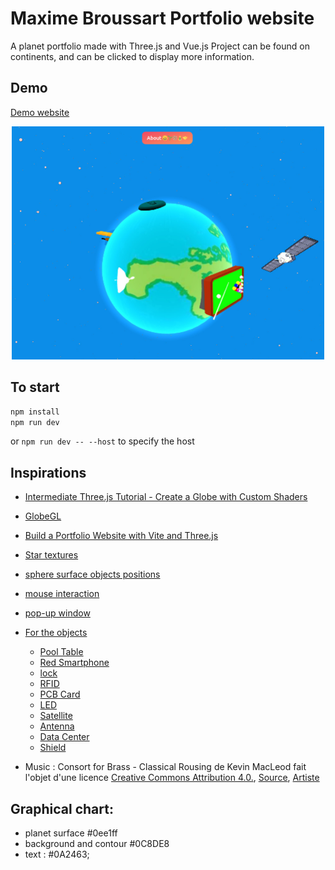 # Maxime Broussart Portfolio website

A planet portfolio made with Three.js and Vue.js
Project can be found on continents, and can be clicked to display more information.

## Demo

[Demo website](https://maximebroussart.com)

<p align="center">
<img src="./img/maxime_portfolio.jpg" alt="website demo screenshot" width="500"/>
</p>

## To start

```bash
npm install
npm run dev
```
or ```npm run dev -- --host``` to specify the host

## Inspirations

- [Intermediate Three.js Tutorial - Create a Globe with Custom Shaders](https://www.youtube.com/watch?v=vM8M4QloVL0)
- [GlobeGL](https://globe.gl/)
- [Build a Portfolio Website with Vite and Three.js](https://www.section.io/engineering-education/build-a-portfolio-website-with-vite-and-threejs/)
- [Star textures](https://github.com/mrdoob/three.js/blob/master/examples/textures/sprites/disc.png)
- [sphere surface objects positions](https://github.com/mrdoob/three.js/blob/master/examples/css3d_periodictable.html)
- [mouse interaction](https://github.com/danielblagy/three_mmi)
- [pop-up window](https://www.youtube.com/watch?v=MBaw_6cPmAw)

- [For the objects](https://sketchfab.com)
    - [Pool Table](https://sketchfab.com/3d-models/pool-table-set-7a91611c0e5d4f519c9e7cd1425d066a)
    - [Red Smartphone](https://poly.pizza/m/7Rxn_Tha3xN)
    - [lock](https://sketchfab.com/3d-models/gold-lock-improved-d1e3a58799b146e4af6496ca9b8fba41)
    - [RFID](https://sketchfab.com/3d-models/rfid-readwrite-module-rc522-09a7fab0dd574bd1bbaa267e78ffd996)
    - [PCB Card](https://sketchfab.com/3d-models/low-poly-circuit-board-pcb-02ce44c491774f438c62baf544382bd1)
    - [LED](https://sketchfab.com/3d-models/led-light-b962a42c45cc428b8c03cad469c3e42d)
    - [Satellite](https://sketchfab.com/3d-models/1-satellite-87baf003bc584647a777c640a0ef98f8)
    - [Antenna](https://sketchfab.com/3d-models/5g-antenna-b731fbe5b89843af92e6a71215ff7330)
    - [Data Center](https://sketchfab.com/3d-models/data-center-rack-f178ec0a9c5f4605a5acbaaeb52dc721)
    - [Shield](https://sketchfab.com/3d-models/generic-shield-75c3c70ae5684d7b8e3a3afb058ad017)

- Music : Consort for Brass - Classical Rousing de Kevin MacLeod fait l'objet d'une licence [Creative Commons Attribution 4.0.](https://creativecommons.org/licenses/by/4.0/), [Source](http://incompetech.com/music/royalty-free/index.html?isrc=USUAN1100681), [Artiste](http://incompetech.com/)

## Graphical chart:

- planet surface #0ee1ff
- background and contour #0C8DE8
- text : #0A2463;